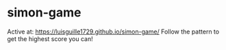 # simon-game

Active at: https://luisguille1729.github.io/simon-game/
Follow the pattern to get the highest score you can!

